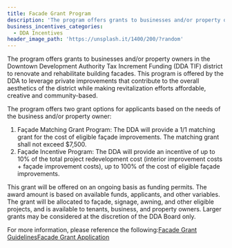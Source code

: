 ```yaml
---
title: Facade Grant Program
description: 'The program offers grants to businesses and/or property owners in the Downtown Development Authority Tax Increment Funding (DDA TIF) district to renovate and rehabilitate building facades.  This program is offered by the DDA to leverage private improvements that contribute to the overall aesthetics of the district while making revitalization efforts affordable, creative and community-based.'
business_incentives_categories:
  - DDA Incentives
header_image_path: 'https://unsplash.it/1400/200/?random'
---
```



The program offers grants to businesses and/or property owners in the Downtown Development Authority Tax Increment Funding (DDA TIF) district to renovate and rehabilitate building facades.  This program is offered by the DDA to leverage private improvements that contribute to the overall aesthetics of the district while making revitalization efforts affordable, creative and community-based.

The program offers two grant options for applicants based on the needs of the business and/or property owner:

1. Façade Matching Grant Program: The DDA will provide a 1/1 matching grant for the cost of eligible façade improvements. The matching grant shall not exceed $7,500.
2. Façade Incentive Program: The DDA will provide an incentive of up to 10% of the total project redevelopment cost (interior improvement costs + façade improvement costs), up to 100% of the cost of eligible façade improvements.


This grant will be offered on an ongoing basis as funding permits.  The award amount is based on available funds, applicants, and other variables. The grant will be allocated to façade, signage, awning, and other eligible projects, and is available to tenants, business, and property owners.  Larger grants may be considered at the discretion of the DDA Board only.

For more information, please reference the following:[Facade Grant Guidelines](http://www.greeleydowntown.com/sites/default/files/docs/facadegrantguidelines_1.pdf)[Facade Grant Application](http://www.greeleydowntown.com/sites/default/files/docs/facadegrantapplication_0.pdf)
